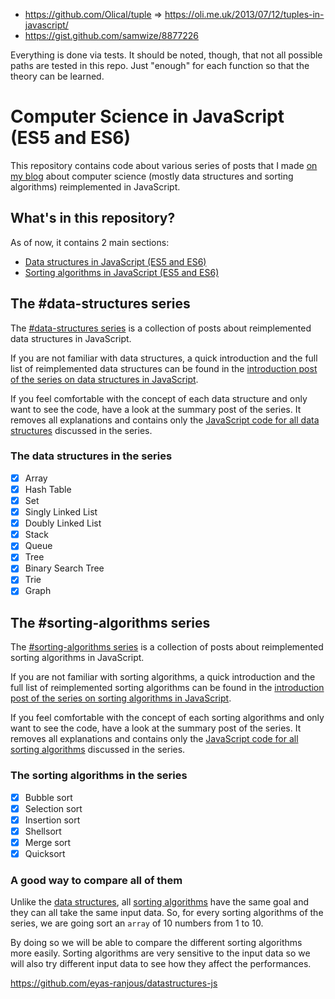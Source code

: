 * https://github.com/Olical/tuple => https://oli.me.uk/2013/07/12/tuples-in-javascript/
* https://gist.github.com/samwize/8877226

Everything is done via tests. It should be noted, though, that not all possible paths are tested in this repo. Just "enough" for each function so that the theory can be learned.

# Computer Science in JavaScript (ES5 and ES6)

This repository contains code about various series of posts that I made [on my blog](http://blog.benoitvallon.com) about computer science (mostly data structures and sorting algorithms) reimplemented in JavaScript.

## What's in this repository?

As of now, it contains 2 main sections:

- [Data structures in JavaScript (ES5 and ES6)](https://github.com/benoitvallon/computer-science-in-javascript/tree/master/data-structures-in-javascript)
- [Sorting algorithms in JavaScript (ES5 and ES6)](https://github.com/benoitvallon/computer-science-in-javascript/tree/master/sorting-algorithms-in-javascript)

## The #data-structures series

The [#data-structures series](http://blog.benoitvallon.com/category/data-structures-in-javascript) is a collection of posts about reimplemented data structures in JavaScript.

If you are not familiar with data structures, a quick introduction and the full list of reimplemented data structures can be found in the [introduction post of the series on data structures in JavaScript](http://blog.benoitvallon.com/data-structures-in-javascript/data-structures-in-javascript).

If you feel comfortable with the concept of each data structure and only want to see the code, have a look at the summary post of the series. It removes all explanations and contains only the [JavaScript code for all data structures](http://blog.benoitvallon.com/data-structures-in-javascript/data-structures-in-javascript-all-the-code) discussed in the series.

### The data structures in the series

- [x] Array
- [x] Hash Table
- [x] Set
- [x] Singly Linked List
- [x] Doubly Linked List
- [x] Stack
- [x] Queue
- [x] Tree
- [x] Binary Search Tree
- [x] Trie
- [x] Graph

## The #sorting-algorithms series

The [#sorting-algorithms series](http://blog.benoitvallon.com/category/sorting-algorithms-in-javascript) is a collection of posts about reimplemented sorting algorithms in JavaScript.

If you are not familiar with sorting algorithms, a quick introduction and the full list of reimplemented sorting algorithms can be found in the [introduction post of the series on sorting algorithms in JavaScript](http://blog.benoitvallon.com/sorting-algorithms-in-javascript/sorting-algorithms-in-javascript).

If you feel comfortable with the concept of each sorting algorithms and only want to see the code, have a look at the summary post of the series. It removes all explanations and contains only the [JavaScript code for all sorting algorithms](http://blog.benoitvallon.com/sorting-algorithms-in-javascript/sorting-algorithms-in-javascript-all-the-code) discussed in the series.

### The sorting algorithms in the series

- [x] Bubble sort
- [x] Selection sort
- [x] Insertion sort
- [x] Shellsort
- [x] Merge sort
- [x] Quicksort

### A good way to compare all of them

Unlike the [data structures](http://blog.benoitvallon.com/data-structures-in-javascript/data-structures-in-javascript/), all [sorting algorithms](http://blog.benoitvallon.com/sorting-algorithms-in-javascript/sorting-algorithms-in-javascript) have the same goal and they can all take the same input data. So, for every sorting algorithms of the series, we are going sort an `array` of 10 numbers from 1 to 10.

By doing so we will be able to compare the different sorting algorithms more easily. Sorting algorithms are very sensitive to the input data so we will also try different input data to see how they affect the performances.

https://github.com/eyas-ranjous/datastructures-js
